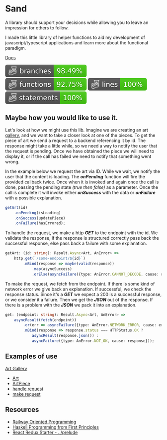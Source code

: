 # Sand

A library should support your decisions while allowing you to leave an impression for others to follow.

I made this little library of helper functions to aid my development of javascript/typescript applications and learn
more about the functional paradigm.

[Docs](https://ryandur.github.io/sand/modules.html)

![branches](./badges/coverage-branches.svg)  ![Functions](./badges/coverage-functions.svg)  ![lines](./badges/coverage-lines.svg)  ![statements](./badges/coverage-statements.svg)

## Maybe how you would like to use it.

Let's look at how we might use this lib. Imagine we are creating an
art [gallery](https://peaceful-heyrovsky-96583c.netlify.app/gallery?page=1&size=8&tab=aic), and we want to take a closer
look at one of the pieces. To get the piece of art we send a request to a backend referencing it by id. The response
might take a little while, so we need a way to notify the user that the request is pending. Once we have
obtained the piece we will need to display it, or if the call has failed we need to notify that something went wrong.

In the example below we request the art via ID. While we wait, we notify the user that the content is loading. The
***onPending*** function will fire the provided callback twice. Once when it is invoked and again once the call is done,
passing the pending state *(true then false)* as a parameter. Once the call is complete it will invoke either
***onSuccess*** with the data or ***onFailure*** with a possible explanation.

```typescript
getArt(id)
    .onPending(isLoading)
    .onSuccess(updatePiece)
    .onFailure(hasErrored);
```

To handle the request, we make a http ***GET*** to the endpoint with the id. We validate the response, if the response
is structured correctly pass back the successful response, else pass back a failure with some explanation.

```typescript
getArt: (id: string): Result.Async<Art, AnError> =>
    http.get(`/some-endpoint/${id}`)
        .mBind(response => maybe(valid(response))
            .map(asyncSuccess)
            .orElse(asyncFailure({type: AnError.CANNOT_DECODE, cause: response})))
```

To make the request, we fetch from the endpoint. If there is some kind of network error we give back an explanation. If
successful, we check the response status. Since it's a ***GET*** we expect a 200 is a successful response, or we
consider it a failure. Then we get the ***JSON*** out of the response. If there is a problem with the ***JSON*** we pack
it into an explanation.

```typescript
get: (endpoint: string): Result.Async<Art, AnError> =>
    asyncResult(fetch(endpoint))
        .or(err => asyncFailure({type: AnError.NETWORK_ERROR, cause: err}))
        .mBind(response => response.status === HTTPStatus.OK ? 
            asyncResult(response.json()) : 
            asyncFailure({type: AnError.NOT_OK, cause: response}));
```

## Examples of use

[Art Gallery](https://peaceful-heyrovsky-96583c.netlify.app/gallery?page=1&size=8&tab=aic)

* [Art](https://github.com/RyanDur/ChosenPicachu/blob/main/src/components/Gallery/Art/index.tsx#L19)
* [ArtPiece](https://github.com/RyanDur/ChosenPicachu/blob/main/src/components/Gallery/ArtPiece/index.tsx#L19)
* [handle request](https://github.com/RyanDur/ChosenPicachu/blob/main/src/data/artGallery/index.ts#L11)
* [make request](https://github.com/RyanDur/ChosenPicachu/blob/main/src/data/http.ts#L24)

## Resources

* [Railway Oriented Programming](https://fsharpforfunandprofit.com/rop/)
* [Haskell Programming from First Principles](https://haskellbook.com/)
* [React Redux Starter - ../prelude](https://github.com/dam5s/react-redux-starter/tree/main/src/prelude)
